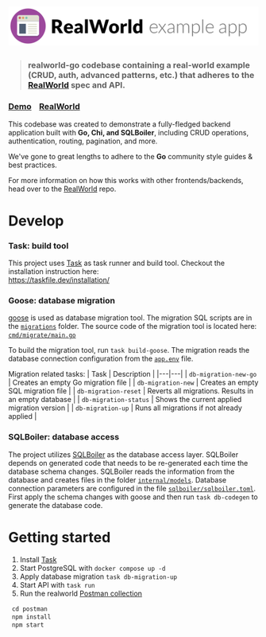 # ![RealWorld Example App with Go, Chi and SQLBoiler](logo.png)

> ### realworld-go codebase containing a real-world example (CRUD, auth, advanced patterns, etc.) that adheres to the [RealWorld](https://github.com/gothinkster/realworld) spec and API.


### [Demo](https://demo.realworld.io/)&nbsp;&nbsp;&nbsp;&nbsp;[RealWorld](https://github.com/gothinkster/realworld)


This codebase was created to demonstrate a fully-fledged backend application built with **Go, Chi, and SQLBoiler**, including CRUD operations, authentication, routing, pagination, and more.

We've gone to great lengths to adhere to the **Go** community style guides & best practices.

For more information on how this works with other frontends/backends, head over to the [RealWorld](https://github.com/gothinkster/realworld) repo.


# Develop

### Task: build tool

This project uses [Task](https://taskfile.dev/) as task runner and build tool. Checkout the installation instruction here:    
https://taskfile.dev/installation/  


### Goose: database migration

[goose](https://pressly.github.io/goose/) is used as database migration tool. The migration SQL scripts are in the [`migrations`](https://github.com/ralscha/realworld-go/tree/main/migrations) folder. The source code of the migration tool is located here: [`cmd/migrate/main.go`](https://github.com/ralscha/realworld-go/blob/main/cmd/migrate/main.go)

To build the migration tool, run `task build-goose`. The migration reads the database connection configuration from the [`app.env`](https://github.com/ralscha/realworld-go/blob/main/app.env) file.

Migration related tasks:
| Task   | Description  |
|---|---|
| `db-migration-new-go`  | Creates an empty Go migration file |
| `db-migration-new`  | Creates an empty SQL migration file |
| `db-migration-reset`  | Reverts all migrations. Results in an empty database |
| `db-migration-status`  | Shows the current applied migration version |
| `db-migration-up`  | Runs all migrations if not already applied |


### SQLBoiler: database access

The project utilizes [SQLBoiler](https://github.com/aarondl/sqlboiler) as the database access layer. SQLBoiler depends on generated code that needs to be re-generated each time the database schema changes. SQLBoiler reads the information from the database and creates files in the folder [`internal/models`](https://github.com/ralscha/realworld-go/tree/main/internal/models). Database connection parameters are configured in the file [`sqlboiler/sqlboiler.toml`](https://github.com/ralscha/realworld-go/blob/main/sqlboiler/sqlboiler.toml). First apply the schema changes with goose and then run `task db-codegen` to generate the database code.


# Getting started

1. Install [Task](https://taskfile.dev/)
2. Start PostgreSQL with `docker compose up -d`
3. Apply database migration `task db-migration-up` 
4. Start API with `task run`
5. Run the realworld [Postman collection](https://realworld-docs.netlify.app/docs/specs/backend-specs/postman)
```
 cd postman   
 npm install   
 npm start
```
